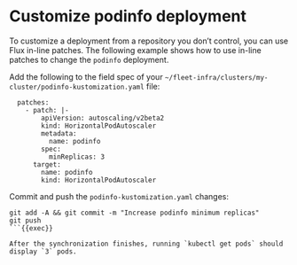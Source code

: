 # Customize podinfo deployment

To customize a deployment from a repository you don’t control, you can use Flux in-line patches. The following example shows how to use in-line patches to change the `podinfo` deployment.

Add the following to the field spec of your `~/fleet-infra/clusters/my-cluster/podinfo-kustomization.yaml` file:

```
  patches:
    - patch: |-
        apiVersion: autoscaling/v2beta2
        kind: HorizontalPodAutoscaler
        metadata:
          name: podinfo
        spec:
          minReplicas: 3             
      target:
        name: podinfo
        kind: HorizontalPodAutoscaler
```

Commit and push the `podinfo-kustomization.yaml` changes:

```
git add -A && git commit -m "Increase podinfo minimum replicas"
git push
```{{exec}}

After the synchronization finishes, running `kubectl get pods` should display `3` pods.